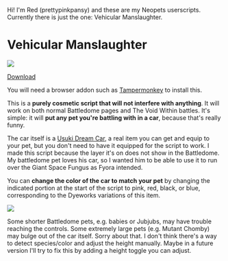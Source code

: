Hi! I'm Red (prettypinkpansy) and these are my Neopets userscripts. Currently there is just the one: Vehicular Manslaughter.

# Vehicular Manslaughter

<img src="https://i.imgur.com/ixwk9c5.gif">

<a href="https://github.com/prettypinkpansy/neopets-userscripts/raw/refs/heads/main/Neopets%20-%20Vehicular%20Manslaughter.user.js">Download</a>

You will need a browser addon such as <a href="https://www.tampermonkey.net/">Tampermonkey</a> to install this.

This is a **purely cosmetic script that will not interfere with anything**. It will work on both normal Battledome pages and The Void Within battles. It's simple: it will **put any pet you're battling with in a car**, because that's really funny.

The car itself is a <a href="https://items.jellyneo.net/search/?name=usuki+dream+car">Usuki Dream Car</a>, a real item you can get and equip to your pet, but you don't need to have it equipped for the script to work. I made this script because the layer it's on does not show in the Battledome. My battledome pet loves his car, so I wanted him to be able to use it to run over the Giant Space Fungus as Fyora intended.

You can **change the color of the car to match your pet** by changing the indicated portion at the start of the script to pink, red, black, or blue, corresponding to the Dyeworks variations of this item.

<img src="https://i.imgur.com/Cvi7Fel.png">

Some shorter Battledome pets, e.g. babies or Jubjubs, may have trouble reaching the controls. Some extremely large pets (e.g. Mutant Chomby) may bulge out of the car itself. Sorry about that. I don't think there's a way to detect species/color and adjust the height manually. Maybe in a future version I'll try to fix this by adding a height toggle you can adjust.
